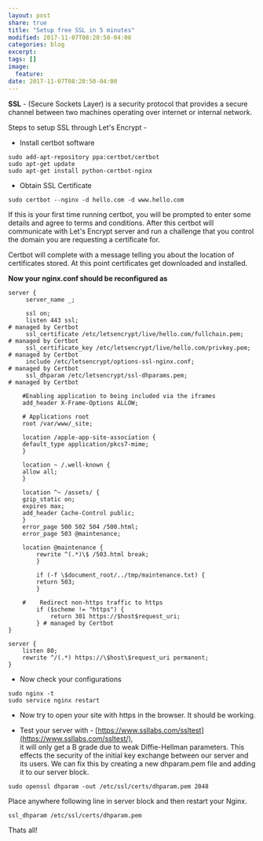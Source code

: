 ```yaml
---
layout: post
share: true
title: "Setup free SSL in 5 minutes"
modified: 2017-11-07T08:20:50-04:00
categories: blog
excerpt:
tags: []
image:
  feature:
date: 2017-11-07T08:20:50-04:00
---
```


**SSL** - (Secure Sockets Layer) is a security protocol that provides a secure channel between two machines operating 
over internet or internal network.

Steps to setup SSL through Let's Encrypt - 

* Install certbot software

```
sudo add-apt-repository ppa:certbot/certbot
sudo apt-get update
sudo apt-get install python-certbot-nginx
```

* Obtain SSL Certificate

```
sudo certbot --nginx -d hello.com -d www.hello.com
```

If this is your first time running certbot, you will be prompted to enter some details and agree to terms and 
conditions. After this certbot will communicate with Let's Encrypt server and run a challenge that you control the 
domain you are requesting a certificate for.

Certbot will complete with a message telling you about the location of certificates stored. At this point 
certificates get downloaded and installed.

**Now your nginx.conf should be reconfigured as**

```
server {
     server_name _;

     ssl on;
     listen 443 ssl;                                                        # managed by Certbot
     ssl_certificate /etc/letsencrypt/live/hello.com/fullchain.pem;   # managed by Certbot
     ssl_certificate_key /etc/letsencrypt/live/hello.com/privkey.pem; # managed by Certbot
     include /etc/letsencrypt/options-ssl-nginx.conf;                       # managed by Certbot
     ssl_dhparam /etc/letsencrypt/ssl-dhparams.pem;                         # managed by Certbot

    #Enabling application to being included via the iframes
    add_header X-Frame-Options ALLOW;

    # Applications root
    root /var/www/_site;

    location /apple-app-site-association {
    default_type application/pkcs7-mime;
    }

    location ~ /.well-known {
    allow all;
    }

    location ^~ /assets/ {
    gzip_static on;
    expires max;
    add_header Cache-Control public;
    }
    error_page 500 502 504 /500.html;
    error_page 503 @maintenance;
    
    location @maintenance {
        rewrite ^(.*)\$ /503.html break;
        }
    
        if (-f \$document_root/../tmp/maintenance.txt) {
        return 503;
        }
    
    #    Redirect non-https traffic to https
        if ($scheme != "https") {
            return 301 https://$host$request_uri;
        } # managed by Certbot
}
    
server {
    listen 80;
    rewrite ^/(.*) https://\$host\$request_uri permanent;
}    
```

* Now check your configurations

```
sudo nginx -t
sudo service nginx restart
```

* Now try to open your site with https in the browser. It should be working.

* Test your server with - [https://www.ssllabs.com/ssltest](https://www.ssllabs.com/ssltest/),  
it will only get a B grade due to weak Diffie-Hellman parameters. This effects the security of the initial key 
exchange between our server and its users. We can fix this by creating a new dhparam.pem file and adding it to 
our server block.

```
sudo openssl dhparam -out /etc/ssl/certs/dhparam.pem 2048
```

Place anywhere following line in server block and then restart your Nginx.

``` 
ssl_dhparam /etc/ssl/certs/dhparam.pem
``` 


Thats all! 
